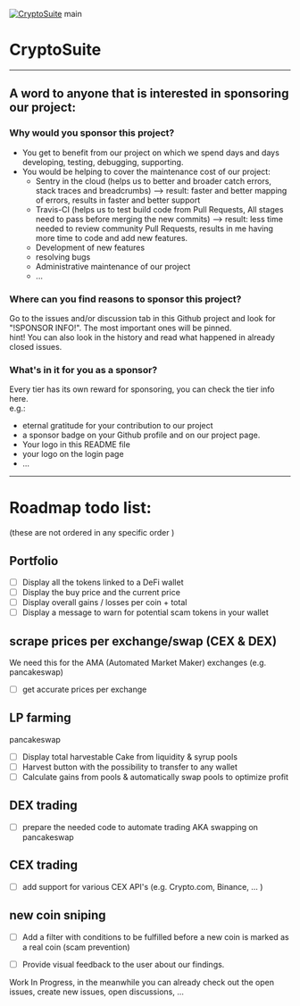[![CryptoSuite](https://github.com/mimusica/CryptoSuite/actions/workflows/CryptoSuite.yml/badge.svg?branch=main)](https://github.com/mimusica/CryptoSuite/actions/workflows/CryptoSuite.yml) main

# CryptoSuite

-------------

## A word to anyone that is interested in sponsoring our project:

### Why would you sponsor this project?

- You get to benefit from our project on which we spend days and days developing, testing, debugging, supporting.
- You would be helping to cover the maintenance cost of our project:
  - Sentry in the cloud (helps us to better and broader catch errors, stack traces and breadcrumbs) --> result: faster and better mapping of errors, results in faster and better support
  - Travis-CI (helps us to test build code from Pull Requests, All stages need to pass before merging the new commits) --> result: less time needed to review community Pull Requests, results in me having more time to code and add new features.
  - Development of new features
  - resolving bugs
  - Administrative maintenance of our project
  - ...

### Where can you find reasons to sponsor this project?

Go to the issues and/or discussion tab in this Github project and look for "!SPONSOR INFO!".
The most important ones will be pinned.<br>
hint! You can also look in the history and read what happened in already closed issues.

### What's in it for you as a sponsor?

Every tier has its own reward for sponsoring, you can check the tier info here.<br>
e.g.:
- eternal gratitude for your contribution to our project
- a sponsor badge on your Github profile and on our project page.
- Your logo in this README file
- your logo on the login page
- ...

--------------------------------------------------------------------------------

# Roadmap todo list:

(these are not ordered in any specific order )

## Portfolio

- [ ] Display all the tokens linked to a DeFi wallet
- [ ] Display the buy price and the current price
- [ ] Display overall gains / losses per coin + total
- [ ] Display a message to warn for potential scam tokens in your wallet

## scrape prices per exchange/swap (CEX & DEX)

We need this for the AMA (Automated Market Maker) exchanges (e.g. pancakeswap)
- [ ] get accurate prices per exchange

## LP farming

pancakeswap

- [ ] Display total harvestable Cake from liquidity & syrup pools
- [ ] Harvest button with the possibility to transfer to any wallet
- [ ] Calculate gains from pools & automatically swap pools to optimize profit

## DEX trading

- [ ] prepare the needed code to automate trading AKA swapping on pancakeswap

## CEX trading

- [ ] add support for various CEX API's (e.g. Crypto.com, Binance, ... )


## new coin sniping
- [ ] Add a filter with conditions to be fulfilled before a new coin is marked as a real coin (scam prevention)
- [ ] Provide visual feedback to the user about our findings.


Work In Progress, in the meanwhile you can already check out the open issues,
create new issues, open discussions, ...

